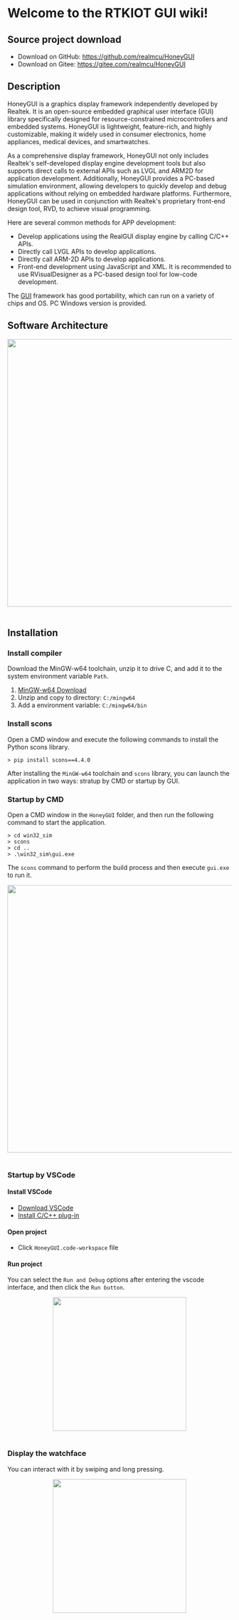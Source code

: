 # **Welcome to the RTKIOT GUI wiki!**

## Source project download

- Download on GitHub: <https://github.com/realmcu/HoneyGUI>
- Download on Gitee: <https://gitee.com/realmcu/HoneyGUI>

## Description

HoneyGUI is a graphics display framework independently developed by Realtek. It is an open-source embedded graphical user interface (GUI) library specifically designed for resource-constrained microcontrollers and embedded systems. HoneyGUI is lightweight, feature-rich, and highly customizable, making it widely used in consumer electronics, home appliances, medical devices, and smartwatches.

As a comprehensive display framework, HoneyGUI not only includes Realtek's self-developed display engine development tools but also supports direct calls to external APIs such as LVGL and ARM2D for application development. Additionally, HoneyGUI provides a PC-based simulation environment, allowing developers to quickly develop and debug applications without relying on embedded hardware platforms. Furthermore, HoneyGUI can be used in conjunction with Realtek's proprietary front-end design tool, RVD, to achieve visual programming.

Here are several common methods for APP development:

- Develop applications using the RealGUI display engine by calling C/C++ APIs.
- Directly call LVGL APIs to develop applications.
- Directly call ARM-2D APIs to develop applications.
- Front-end development using JavaScript and XML. It is recommended to use RVisualDesigner as a PC-based design tool for low-code development.

The [GUI](/Glossary.rst#term-GUI) framework has good portability, which can run on a variety of chips and OS. PC Windows version is provided.

## Software Architecture


<div style="text-align: center"><img width= "600" src ="https://foruda.gitee.com/images/1718703720072592459/5bc6a013_13408154.png"/></div><br/>


## Installation

### Install compiler
Download the MinGW-w64 toolchain, unzip it to drive C, and add it to the system environment variable `Path`.
1.  [MinGW-w64 Download](https://sourceforge.net/projects/mingw-w64/files/Toolchains%20targetting%20Win64/Personal%20Builds/mingw-builds/8.1.0/threads-posix/sjlj/x86_64-8.1.0-release-posix-sjlj-rt_v6-rev0.7z)
2.  Unzip and copy to directory: `C:/mingw64`
3.  Add a environment variable: `C:/mingw64/bin`

### Install scons
Open a CMD window and execute the following commands to install the Python scons library.
```
> pip install scons==4.4.0
```

After installing the `MinGW-w64` toolchain and `scons` library, you can launch the application in two ways: stratup by CMD or startup by GUI.

### Startup by CMD
Open a CMD window in the `HoneyGUI` folder, and then run the following command to start the application.

```shell
> cd win32_sim
> scons
> cd ..
> .\win32_sim\gui.exe
```
The `scons` command to perform the build process and then execute `gui.exe` to run it.


<div style="text-align: center"><img width= "600"  src ="https://foruda.gitee.com/images/1718704649306452668/282ac763_13408154.png"/></div><br/>


### Startup by VSCode

#### Install VSCode
   - [Download VSCode](https://code.visualstudio.com/)
   - [Install C/C++ plug-in](https://marketplace.visualstudio.com/items?itemName=ms-vscode.cpptools)

#### Open project
   - Click `HoneyGUI.code-workspace` file

#### Run project
You can select the `Run and Debug` options after entering the vscode interface, and then click the `Run button`.


<div style="text-align: center"><img width="300" src ="https://foruda.gitee.com/images/1699582639386992543/b2078d27_13671125.png"/></div><br/>


### Display the watchface
You can interact with it by swiping and long pressing.


<div style="text-align: center"><img width="300" src ="https://foruda.gitee.com/images/1698286583110259632/b48ad0af_10088396.png"/></div><br/>
